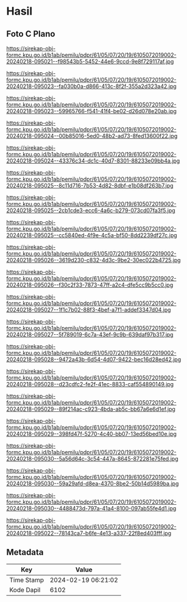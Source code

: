 # Hasil

## Foto C Plano

https://sirekap-obj-formc.kpu.go.id/b1ab/pemilu/pdpr/61/05/07/20/19/6105072019002-20240218-095021--f98543b5-5452-44e6-9ccd-9e8f729117af.jpg

https://sirekap-obj-formc.kpu.go.id/b1ab/pemilu/pdpr/61/05/07/20/19/6105072019002-20240218-095023--fa030b0a-d866-413c-8f2f-355a2d323a42.jpg

https://sirekap-obj-formc.kpu.go.id/b1ab/pemilu/pdpr/61/05/07/20/19/6105072019002-20240218-095023--59965766-f541-41f4-be02-d26d078e20ab.jpg

https://sirekap-obj-formc.kpu.go.id/b1ab/pemilu/pdpr/61/05/07/20/19/6105072019002-20240218-095024--00b85016-5ed0-48b2-ad73-8fed13600f22.jpg

https://sirekap-obj-formc.kpu.go.id/b1ab/pemilu/pdpr/61/05/07/20/19/6105072019002-20240218-095024--43376c34-dc1c-40d7-8301-88233e09bb4a.jpg

https://sirekap-obj-formc.kpu.go.id/b1ab/pemilu/pdpr/61/05/07/20/19/6105072019002-20240218-095025--8c11d716-7b53-4d82-8dbf-e1b08df263b7.jpg

https://sirekap-obj-formc.kpu.go.id/b1ab/pemilu/pdpr/61/05/07/20/19/6105072019002-20240218-095025--2cb1cde3-ecc6-4a6c-b279-073cd07fa3f5.jpg

https://sirekap-obj-formc.kpu.go.id/b1ab/pemilu/pdpr/61/05/07/20/19/6105072019002-20240218-095025--cc5840ed-4f9e-4c5a-bf50-8dd2239df27c.jpg

https://sirekap-obj-formc.kpu.go.id/b1ab/pemilu/pdpr/61/05/07/20/19/6105072019002-20240218-095026--3619d230-c832-4d3c-9be2-30ec022b4725.jpg

https://sirekap-obj-formc.kpu.go.id/b1ab/pemilu/pdpr/61/05/07/20/19/6105072019002-20240218-095026--f30c2f33-7873-47ff-a2c4-dfe5cc9b5cc0.jpg

https://sirekap-obj-formc.kpu.go.id/b1ab/pemilu/pdpr/61/05/07/20/19/6105072019002-20240218-095027--1f1c7b02-88f3-4bef-a7f1-addef3347d04.jpg

https://sirekap-obj-formc.kpu.go.id/b1ab/pemilu/pdpr/61/05/07/20/19/6105072019002-20240218-095027--5f789019-6c7a-43ef-9c9b-639daf97b317.jpg

https://sirekap-obj-formc.kpu.go.id/b1ab/pemilu/pdpr/61/05/07/20/19/6105072019002-20240218-095028--9472a43b-6d54-4d07-9422-bec16d28ed42.jpg

https://sirekap-obj-formc.kpu.go.id/b1ab/pemilu/pdpr/61/05/07/20/19/6105072019002-20240218-095028--d23cdfc2-fe2f-41ec-8833-caf554890149.jpg

https://sirekap-obj-formc.kpu.go.id/b1ab/pemilu/pdpr/61/05/07/20/19/6105072019002-20240218-095029--89f214ac-c923-4bda-ab5c-bb67a6e6d1ef.jpg

https://sirekap-obj-formc.kpu.go.id/b1ab/pemilu/pdpr/61/05/07/20/19/6105072019002-20240218-095029--398fd47f-5270-4c40-bb07-13ed56bed10e.jpg

https://sirekap-obj-formc.kpu.go.id/b1ab/pemilu/pdpr/61/05/07/20/19/6105072019002-20240218-095030--5a56d64c-3c54-447a-8645-872281e75fed.jpg

https://sirekap-obj-formc.kpu.go.id/b1ab/pemilu/pdpr/61/05/07/20/19/6105072019002-20240218-095030--59a29afd-d8ea-4370-8be2-50b14d5989ba.jpg

https://sirekap-obj-formc.kpu.go.id/b1ab/pemilu/pdpr/61/05/07/20/19/6105072019002-20240218-095030--4488473d-797a-41a4-8100-097ab55fe4d1.jpg

https://sirekap-obj-formc.kpu.go.id/b1ab/pemilu/pdpr/61/05/07/20/19/6105072019002-20240218-095022--78143ca7-b6fe-4e13-a337-22f8ed403fff.jpg


## Metadata

| Key        | Value               |
| ---------- | ------------------- |
| Time Stamp | 2024-02-19 06:21:02 |
| Kode Dapil | 6102                |



